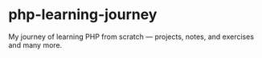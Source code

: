 # php-learning-journey
My journey of learning PHP from scratch — projects, notes, and exercises and many more.
